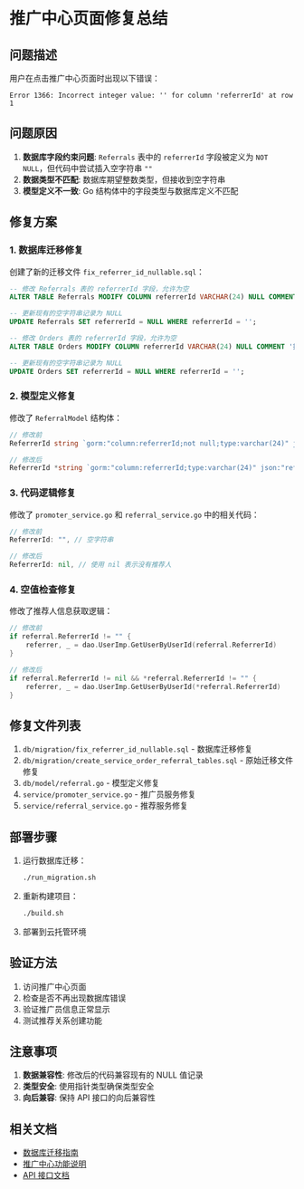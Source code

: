 # 推广中心页面修复总结

## 问题描述

用户在点击推广中心页面时出现以下错误：

```
Error 1366: Incorrect integer value: '' for column 'referrerId' at row 1
```

## 问题原因

1. **数据库字段约束问题**: `Referrals` 表中的 `referrerId` 字段被定义为 `NOT NULL`，但代码中尝试插入空字符串 `""`
2. **数据类型不匹配**: 数据库期望整数类型，但接收到空字符串
3. **模型定义不一致**: Go 结构体中的字段类型与数据库定义不匹配

## 修复方案

### 1. 数据库迁移修复

创建了新的迁移文件 `fix_referrer_id_nullable.sql`：

```sql
-- 修改 Referrals 表的 referrerId 字段，允许为空
ALTER TABLE Referrals MODIFY COLUMN referrerId VARCHAR(24) NULL COMMENT '推荐人ID';

-- 更新现有的空字符串记录为 NULL
UPDATE Referrals SET referrerId = NULL WHERE referrerId = '';

-- 修改 Orders 表的 referrerId 字段，允许为空
ALTER TABLE Orders MODIFY COLUMN referrerId VARCHAR(24) NULL COMMENT '推荐人ID';

-- 更新现有的空字符串记录为 NULL
UPDATE Orders SET referrerId = NULL WHERE referrerId = '';
```

### 2. 模型定义修复

修改了 `ReferralModel` 结构体：

```go
// 修改前
ReferrerId string `gorm:"column:referrerId;not null;type:varchar(24)" json:"referrerId"`

// 修改后
ReferrerId *string `gorm:"column:referrerId;type:varchar(24)" json:"referrerId"` // 推荐人ID，可为空
```

### 3. 代码逻辑修复

修改了 `promoter_service.go` 和 `referral_service.go` 中的相关代码：

```go
// 修改前
ReferrerId: "", // 空字符串

// 修改后
ReferrerId: nil, // 使用 nil 表示没有推荐人
```

### 4. 空值检查修复

修改了推荐人信息获取逻辑：

```go
// 修改前
if referral.ReferrerId != "" {
    referrer, _ = dao.UserImp.GetUserByUserId(referral.ReferrerId)
}

// 修改后
if referral.ReferrerId != nil && *referral.ReferrerId != "" {
    referrer, _ = dao.UserImp.GetUserByUserId(*referral.ReferrerId)
}
```

## 修复文件列表

1. `db/migration/fix_referrer_id_nullable.sql` - 数据库迁移修复
2. `db/migration/create_service_order_referral_tables.sql` - 原始迁移文件修复
3. `db/model/referral.go` - 模型定义修复
4. `service/promoter_service.go` - 推广员服务修复
5. `service/referral_service.go` - 推荐服务修复

## 部署步骤

1. 运行数据库迁移：
   ```bash
   ./run_migration.sh
   ```

2. 重新构建项目：
   ```bash
   ./build.sh
   ```

3. 部署到云托管环境

## 验证方法

1. 访问推广中心页面
2. 检查是否不再出现数据库错误
3. 验证推广员信息正常显示
4. 测试推荐关系创建功能

## 注意事项

1. **数据兼容性**: 修改后的代码兼容现有的 NULL 值记录
2. **类型安全**: 使用指针类型确保类型安全
3. **向后兼容**: 保持 API 接口的向后兼容性

## 相关文档

- [数据库迁移指南](../migration/README.md)
- [推广中心功能说明](../features/PROMOTER_CENTER_FEATURES.md)
- [API 接口文档](../api/promoter_apis.md) 